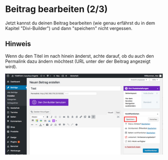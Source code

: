 # Beitrag bearbeiten (2/3)

Jetzt kannst du deinen Beitrag bearbeiten (wie genau erfährst du in dem Kapitel "Divi-Builder") und dann "speichern" nicht vergessen.

## Hinweis
Wenn du den Titel im nach hinein änderst, achte darauf, ob du auch den Permalink dazu ändern möchtest (URL unter der der Beitrag angezeigt wird).

![test-image](./assets/save.jpg)
